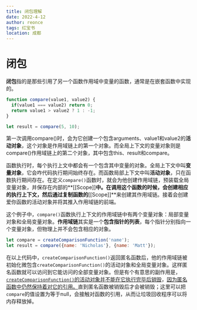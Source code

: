 ```yaml
---
title: 闭包理解
date: 2022-4-12
author: reonce
tags: 红宝书
location: 成都  
---
```


# 闭包

**闭包**指的是那些引用了另一个函数作用域中变量的函数，通常是在嵌套函数中实现的。



```js
function compare(value1, value2) {
  if(value1 === value2) return 0;
  return value1 > value2 ? 1 : -1;
}

let result = compare(5, 10);
```

第一次调用compare()时，会为它创建一个包含arguments、value1和value2的**活动对象**，这个对象是作用域链上的第一个对象。而全局上下文的变量对象则是compare()作用域链上的第二个对象，其中包含this、result和compare。

函数执行时，每个执行上文中都会有一个包含其中变量的对象。全局上下文中叫**变量对象**，它会咋代码执行期间始终存在。而函数局部上下文中叫**活动对象**，只在函数执行期间存在。在定义`compare()`函数时，就会为他创建作用域链，预装载全局变量对象，并保存在内部的**[[Scope]]**中。在调用这个函数的时候，会创建相应的执行上下文，然后通过复制函数的**[[Scope]]**来创建其作用域链。接着会创建爱你函数的活动对象并将其推入作用域链的前端。

这个例子中，`compare()`函数执行上下文的作用域链中有两个变量对象：局部变量对象和全局变量对象。**作用域链**其实是一个**包含指针的列表**，每个指针分别指向一个变量对象，但物理上并不会包含相应的对象。



```js
let compare = createComparisonFunction('name');
let result = compare({name: 'Nicholas'}, {name: 'Matt'});
```

在以上代码中，`createComparisonFunction()`返回匿名函数后，他的作用域链被初始化微包含`createComparisonFunction()`的活动对象和全局变量对象。这样匿名函数就可以访问到它能访问的全部变量对象。但是有个有意思的副作用是，<u>`createComparisonFunction()`的活动对象并不能在它执行完毕后销毁</u>，<u>因为匿名函数中仍然保持着对它的引用。</u>直到匿名函数被销毁后才会被销毁；这里可以把`compare`的值设置为等于null，会接触对函数的引用，从而让垃圾回收程序可以将内存释放掉。

